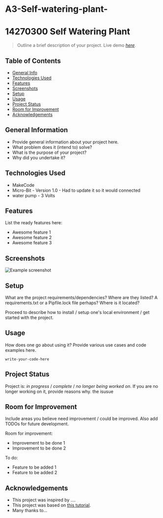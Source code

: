 # A3-Self-watering-plant-
# 14270300 Self Watering Plant 
> Outline a brief description of your project.
> Live demo [_here_](https://www.example.com). <!-- If you have the project hosted somewhere, include the link here. -->

## Table of Contents
* [General Info](#general-information)
* [Technologies Used](#technologies-used)
* [Features](#features)
* [Screenshots](#screenshots)
* [Setup](#setup)
* [Usage](#usage)
* [Project Status](#project-status)
* [Room for Improvement](#room-for-improvement)
* [Acknowledgements](#acknowledgements)



## General Information
- Provide general information about your project here.
- What problem does it (intend to) solve?
- What is the purpose of your project? 
- Why did you undertake it?



## Technologies Used
- MakeCode 
- Micro-Bit - Version 1.0 - Had to update it so it would connected
- water pump - 3 Volts



## Features
List the ready features here:
- Awesome feature 1 
- Awesome feature 2
- Awesome feature 3


## Screenshots
![Example screenshot](./img/screenshot.png)
<!-- If you have screenshots you'd like to share, include them here. -->


## Setup
What are the project requirements/dependencies? Where are they listed? A requirements.txt or a Pipfile.lock file perhaps? Where is it located?

Proceed to describe how to install / setup one's local environment / get started with the project.


## Usage
How does one go about using it?
Provide various use cases and code examples here.

`write-your-code-here`


## Project Status
Project is: _in progress_ / _complete_ / _no longer being worked on_. If you are no longer working on it, provide reasons why.
the isusue 


## Room for Improvement
Include areas you believe need improvement / could be improved. Also add TODOs for future development.

Room for improvement:
- Improvement to be done 1
- Improvement to be done 2

To do:
- Feature to be added 1
- Feature to be added 2


## Acknowledgements
- This project was inspired by .... 
- This project was based on [this tutorial](https://www.example.com).
- Many thanks to...


